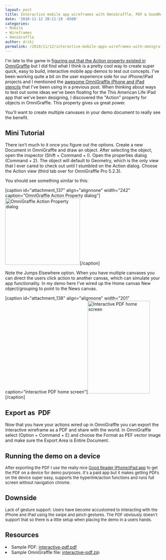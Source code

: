 ```yaml
---
layout: post
title: Interactive mobile app wireframes with OmniGraffle, PDF & GoodReader
date: '2010-11-12 20:11:19 -0500'
categories:
- Mobile
- Wireframes
- OmniGraffle
author: driki
permalink: /2010/11/12/interactive-mobile-apps-wireframes-with-omnigraffle-pdf-goodreader
---
```

<p>I'm late to the game in <a href="http://www.bioneural.net/2007/06/22/hyperlinked-pdfs-made-with-omnigraffle/">figuring out that the Action property existed in OmniGraffle</a> but I did find what I think is a pretty cool way to create super quick, easy to build, interactive mobile app demos to test out concepts. I've been working quite a bit on the user experience side for our iPhone/iPad projects and I mentioned the <a href="http://labs.prx.org/2010/10/19/useful-omnigraffle-stencils-and-templates-for-iphone-and-ipad/">awesome OmniGraffle iPhone and iPad stencils</a> that I've been using in a previous post. When thinking about ways to test out some ideas we've been floating for the This American Life iPad app that we've been designing, I discovered the "Action" property for objects in OmniGraffle. This property gives us great power.</p>
<p>You'll want to create multiple canvases in your demo document to really see the benefit.</p>
<h2>Mini Tutorial</h2>
<p>There isn't much to it once you figure out the options. Create a new Document in OmniGraffle and draw an object. After selecting the object, open the inspector (Shift + Command + I). Open the properties dialog (Command + 2). The object will default to Geometry, which is the only view that I ever cared to check out until I stumbled on the Action dialog. Choose the Action view (third tab over for OmniGraffle Pro 5.2.3).</p>
<p>You should see something similar to this:</p>
<p>[caption id="attachment_137" align="alignnone" width="242" caption="OmniGraffle Action Property dialog"]<a rel="attachment wp-att-137" href="http://labs.prx.org/2010/11/12/interactive-mobile-apps-wireframes-with-omnigraffle-pdf-goodreader/action-property/"><img class="size-full wp-image-137" title="OmniGraffle Action Property dialog" src="http://labs.prx.org/wp-content/uploads/2010/11/Action-Property.png" alt="OmniGraffle Action Property dialog" width="242" height="216" /></a>[/caption]</p>
<p>Note the Jumps Elsewhere option. When you have multiple canvases you can direct the users click action to another canvas, which can simulate your app functionality. In my demo here I've wired up the Home canvas New object/grouping to point to the News canvas.</p>
<p>[caption id="attachment_138" align="alignnone" width="201" caption="Interactive PDF home screen"]<a rel="attachment wp-att-138" href="http://labs.prx.org/2010/11/12/interactive-mobile-apps-wireframes-with-omnigraffle-pdf-goodreader/home-screen/"><img class="size-medium wp-image-138" title="Interactive PDF home screen" src="http://labs.prx.org/wp-content/uploads/2010/11/home-screen-201x300.png" alt="Interactive PDF home screen" width="201" height="300" /></a>[/caption]</p>
<h2>Export as  PDF</h2>
<p>Now that you have your actions wired up in OmniGraffle you can export the interactive wireframe as a PDF and share with the world. In OmniGraffle select (Option + Command + E) and choose the Format as PEF vector image and make sure the Export Area is Entire Document.</p>
<h2>Running the demo on a device</h2>
<p><span style="font-weight: normal; font-size: 13px;">After exporting the PDF I use the really nice <a href="http://www.goodiware.com/goodreader.html">Good Reader iPhone/iPad app</a> to get the PDF on a device for demo purposes. It's a paid app but it makes getting PDFs on the device super easy, supports the hyperlink/action functions and runs full screen without navigation chrome.</span></p>
<h2><span style="font-weight: normal; font-size: 13px;"> </span>Downside</h2>
<p><span style="font-weight: normal; font-size: 13px;"> </span><span style="font-weight: normal; font-size: 13px;">Lack of gesture support. Users have become accustomed to interacting with the iPhone and iPad using the swipe and pinch gestures. The PDF obviously doesn't support that so there is a little setup when placing the demo in a users hands.</span></p>
<h2>Resources</h2>
<li>Sample PDF: <a href="http://labs.prx.org/wp-content/uploads/2010/11/interactive-pdf.pdf">interactive-pdf.pdf</a></li>
<li>Sample OmniGraffle file: <a href="http://labs.prx.org/wp-content/uploads/2010/11/interactive-pdf.zip">interactive-pdf.zi</a>p</li>
